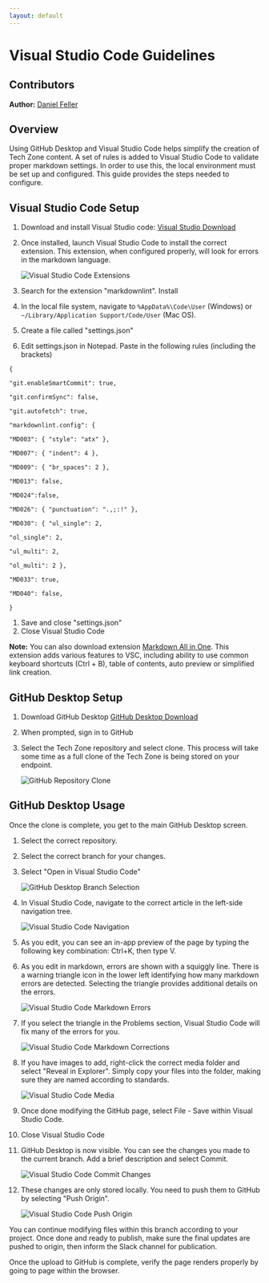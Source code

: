 ```yaml
---
layout: default
---
```

# Visual Studio Code Guidelines

## Contributors

**Author:** [Daniel Feller](https://twitter.com/djfeller)

## Overview

Using GitHub Desktop and Visual Studio Code helps simplify the creation of Tech Zone content. A set of rules is added to Visual Studio Code to validate proper markdown settings. In order to use this, the local environment must be set up and configured. This guide provides the steps needed to configure.

## Visual Studio Code Setup

1. Download and install Visual Studio code: [Visual Studio Download](https://code.visualstudio.com/)
1. Once installed, launch Visual Studio Code to install the correct extension. This extension, when configured properly, will look for errors in the markdown language.

    ![Visual Studio Code Extensions](/media/visual-studio-code-guide_vsc-extensions.png)

1. Search for the extension "markdownlint". Install
1. In the local file system, navigate to `%AppData%\Code\User` (Windows) or `~/Library/Application Support/Code/User` (Mac OS).
1. Create a file called "settings.json"
1. Edit settings.json in Notepad. Paste in the following rules (including the brackets)

```text
{

"git.enableSmartCommit": true,

"git.confirmSync": false,

"git.autofetch": true,

"markdownlint.config": {

"MD003": { "style": "atx" },

"MD007": { "indent": 4 },

"MD009": { "br_spaces": 2 },

"MD013": false,

"MD024":false,

"MD026": { "punctuation": ".,;:!" },

"MD030": { "ul_single": 2,

"ol_single": 2,

"ul_multi": 2,

"ol_multi": 2 },

"MD033": true,

"MD040": false,

}
```

1.  Save and close "settings.json"
1.  Close Visual Studio Code

**Note:** You can also download extension [Markdown All in One](https://marketplace.visualstudio.com/items?itemName=yzhang.markdown-all-in-one). This extension adds various features to VSC, including ability to use common keyboard shortcuts (Ctrl + B), table of contents, auto preview or simplified link creation.

## GitHub Desktop Setup

1. Download GitHub Desktop [GitHub Desktop Download](https://desktop.github.com)
1. When prompted, sign in to GitHub
1. Select the Tech Zone repository and select clone. This process will take some time as a full clone of the Tech Zone is being stored on your endpoint.

    ![GitHub Repository Clone](/media/visual-studio-code-guide_clone.png)

## GitHub Desktop Usage

Once the clone is complete, you get to the main GitHub Desktop screen.

1. Select the correct repository.
1. Select the correct branch for your changes.
1. Select "Open in Visual Studio Code"

    ![GitHub Desktop Branch Selection](/media/visual-studio-code-guide_desktop-repo-branch-edit.png)

1. In Visual Studio Code, navigate to the correct article in the left-side navigation tree.

    ![Visual Studio Code Navigation](/media/visual-studio-code-guide_vsc-navigation.png)

1. As you edit, you can see an in-app preview of the page by typing the following key combination: Ctrl+K, then type V. 
1. As you edit in markdown, errors are shown with a squiggly line.  There is a warning triangle icon in the lower left identifying how many markdown errors are detected. Selecting the triangle provides additional details on the errors.

    ![Visual Studio Code Markdown Errors](/media/visual-studio-code-guide_md-errors.png)

1. If you select the triangle in the Problems section, Visual Studio Code will fix many of the errors for you.

    ![Visual Studio Code Markdown Corrections](/media/visual-studio-code-guide_error-help.png)

1. If you have images to add, right-click the correct media folder and select "Reveal in Explorer". Simply copy your files into the folder, making sure they are named according to standards.

    ![Visual Studio Code Media](/media/visual-studio-code-guide_reveal-explorer.png)

1. Once done modifying the GitHub page, select File - Save within Visual Studio Code.
1. Close Visual Studio Code
1. GitHub Desktop is now visible. You can see the changes you made to the current branch. Add a brief description and select Commit.

    ![Visual Studio Code Commit Changes](/media/visual-studio-code-guide_commit-changes.png)

1. These changes are only stored locally. You need to push them to GitHub by selecting "Push Origin".

    ![Visual Studio Code Push Origin](/media/visual-studio-code-guide_push-origin.png)

You can continue modifying files within this branch according to your project. Once done and ready to publish, make sure the final updates are pushed to origin, then inform the Slack channel for publication.

Once the upload to GitHub is complete, verify the page renders properly by going to page within the browser.